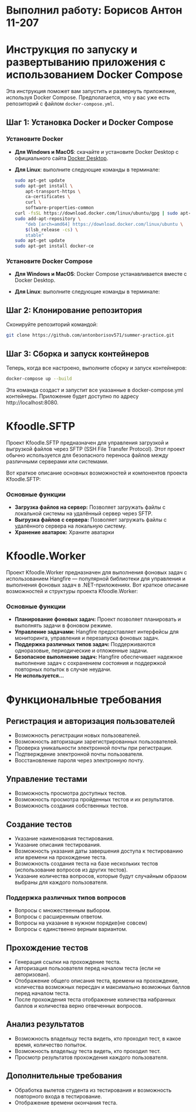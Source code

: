 # Выполнил работу: Борисов Антон 11-207

# Инструкция по запуску и развертыванию приложения с использованием Docker Compose

Эта инструкция поможет вам запустить и развернуть приложение, используя Docker Compose. Предполагается, что у вас уже есть репозиторий с файлом `docker-compose.yml`.

## Шаг 1: Установка Docker и Docker Compose

### Установите Docker

- **Для Windows и MacOS**: скачайте и установите Docker Desktop с официального сайта [Docker Desktop](https://www.docker.com/products/docker-desktop).
- **Для Linux**: выполните следующие команды в терминале:

  ```bash
  sudo apt-get update
  sudo apt-get install \
      apt-transport-https \
      ca-certificates \
      curl \
      software-properties-common
  curl -fsSL https://download.docker.com/linux/ubuntu/gpg | sudo apt-key add -
  sudo add-apt-repository \
      "deb [arch=amd64] https://download.docker.com/linux/ubuntu \
      $(lsb_release -cs) \
      stable"
  sudo apt-get update
  sudo apt-get install docker-ce
  ```

### Установите Docker Compose

- **Для Windows и MacOS**:  Docker Compose устанавливается вместе с Docker Desktop.

- **Для Linux**: выполните следующие команды в терминале:

## Шаг 2: Клонирование репозитория

Сконируйте репозиторий командой:

  ```bash
  git clone https://github.com/antonborisov571/summer-practice.git
  ```
## Шаг 3: Сборка и запуск контейнеров

Теперь, когда все настроено, выполните сборку и запуск контейнеров:

  ```bash
  docker-compose up --build
  ```

Эта команда создаст и запустит все указанные в docker-compose.yml контейнеры. Приложение будет доступно по адресу http://localhost:8080.

# Kfoodle.SFTP

Проект Kfoodle.SFTP предназначен для управления загрузкой и выгрузкой файлов через SFTP (SSH File Transfer Protocol). Этот проект обычно используется для безопасного переноса файлов между различными серверами или системами.

Вот краткое описание основных возможностей и компонентов проекта Kfoodle.SFTP:

### Основные функции
- **Загрузка файлов на сервер:** Позволяет загружать файлы с локальной системы на удалённый сервер через SFTP.
- **Выгрузка файлов с сервера:** Позволяет загружать файлы с удалённого сервера на локальную систему.
- **Хранение аватарок:** Храните аватарки

# Kfoodle.Worker

Проект Kfoodle.Worker предназначен для выполнения фоновых задач с использованием Hangfire — популярной библиотеки для управления и выполнения фоновых задач в .NET-приложениях. Вот краткое описание возможностей и структуры проекта Kfoodle.Worker:

### Основные функции
- **Планирование фоновых задач:** Проект позволяет планировать и выполнять задачи в фоновом режиме.
- **Управление задачами:** Hangfire предоставляет интерфейсы для мониторинга, управления и перезапуска фоновых задач.
- **Поддержка различных типов задач:** Поддерживаются одноразовые, периодические и отложенные задачи.
- **Безопасное выполнение задач:** Hangfire обеспечивает надежное выполнение задач с сохранением состояния и поддержкой повторных попыток в случае неудачи.
- **Не используется...**

# Функциональные требования

## Регистрация и авторизация пользователей
- Возможность регистрации новых пользователей.
- Возможность авторизации зарегистрированных пользователей.
- Проверка уникальности электронной почты при регистрации.
- Подтверждение электронной почты пользователя.
- Восстановление пароля через электронную почту.

## Управление тестами
- Возможность просмотра доступных тестов.
- Возможность просмотра пройденных тестов и их результатов.
- Возможность создания собственных тестов.

## Создание тестов
- Указание наименования тестирования.
- Указание описания тестирования.
- Возможность указания даты завершения доступа к тестированию или времени на прохождение теста.
- Возможность создания теста на базе нескольких тестов (использование вопросов из других тестов).
- Указание количества вопросов, которые будут случайным образом выбраны для каждого пользователя.

### Поддержка различных типов вопросов
- Вопросы с множественным выбором.
- Вопросы с расширенным ответом.
- Вопросы на указание в нужном порядке(не совсем)
- Вопросы с единственно верным вариантом.

## Прохождение тестов
- Генерация ссылки на прохождение теста.
- Авторизация пользователя перед началом теста (если не авторизован).
- Отображение общего описания теста, времени на прохождение, количества возможных пересдач и максимально возможных баллов перед началом теста.
- После прохождения теста отображение количества набранных баллов и количества верно отвеченных вопросов.

## Анализ результатов
- Возможность владельцу теста видеть, кто проходил тест, в какое время, количество попыток.
- Возможность владельцу теста видеть, кто проходил тест.
- Просмотр результатов прохождения каждого пользователя.

## Дополнительные требования
- Обработка вылетов студента из тестирования и возможность повторного входа в тестирование.
- Отображение времени окончания теста.
